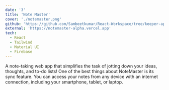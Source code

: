 ```yaml
---
date: '3'
title: 'Note Master'
cover: './notemaster.png'
github: 'https://github.com/Sambeetkumar/React-Workspace/tree/keeper-app'
external: 'https://notemaster-alpha.vercel.app'
tech:
  - React
  - Tailwind
  - Material UI
  - Firebase
---
```


A note-taking web app that simplifies the task of jotting down your ideas, thoughts, and to-do lists! One of the best things about NoteMaster is its sync feature. You can access your notes from any device with an internet connection, including your smartphone, tablet, or laptop.